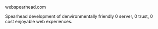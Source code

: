 webspearhead.com

Spearhead development of denvironmentally friendly 0 server, 0 trust, 0 cost enjoyable web experiences.
